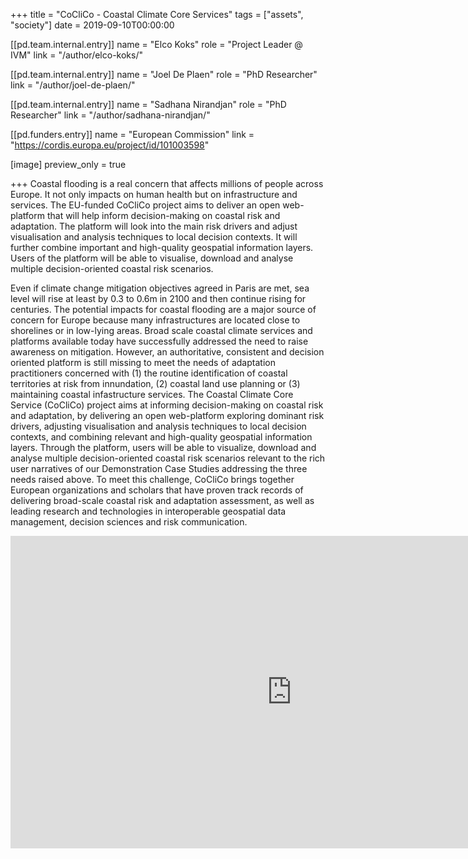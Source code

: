 +++
title 			= "CoCliCo - Coastal Climate Core Services"
tags 			= ["assets", "society"]
date            = 2019-09-10T00:00:00

[[pd.team.internal.entry]]
  name = "Elco Koks"
  role = "Project Leader @ IVM"
  link = "/author/elco-koks/"

[[pd.team.internal.entry]]
  name = "Joel De Plaen"
  role = "PhD Researcher"
  link = "/author/joel-de-plaen/"

[[pd.team.internal.entry]]
  name = "Sadhana Nirandjan"
  role = "PhD Researcher"
  link = "/author/sadhana-nirandjan/"

[[pd.funders.entry]]
  name = "European Commission"
  link = "https://cordis.europa.eu/project/id/101003598"

[image]
  preview_only = true

+++
Coastal flooding is a real concern that affects millions of people across Europe. It not only impacts on human health but on infrastructure and services. The EU-funded CoCliCo project aims to deliver an open web-platform that will help inform decision-making on coastal risk and adaptation. The platform will look into the main risk drivers and adjust visualisation and analysis techniques to local decision contexts. It will further combine important and high-quality geospatial information layers. Users of the platform will be able to visualise, download and analyse multiple decision-oriented coastal risk scenarios.

Even if climate change mitigation objectives agreed in Paris are met, sea level will rise at least by 0.3 to 0.6m in 2100 and then continue rising for centuries. The potential impacts for coastal flooding are a major source of concern for Europe because many infrastructures are located close to shorelines or in low-lying areas. Broad scale coastal climate services and platforms available today have successfully addressed the need to raise awareness on mitigation. However, an authoritative, consistent and decision oriented platform is still missing to meet the needs of adaptation practitioners concerned with (1) the routine identification of coastal territories at risk from innundation, (2) coastal land use planning or (3) maintaining coastal infastructure services. The Coastal Climate Core Service (CoCliCo) project aims at informing decision-making on coastal risk and adaptation, by delivering an open web-platform exploring dominant risk drivers, adjusting visualisation and analysis techniques to local decision contexts, and combining relevant and high-quality geospatial information layers. Through the platform, users will be able to visualize, download and analyse multiple decision-oriented coastal risk scenarios relevant to the rich user narratives of our Demonstration Case Studies addressing the three needs raised above. To meet this challenge, CoCliCo brings together European organizations and scholars that have proven track records of delivering broad-scale coastal risk and adaptation assessment, as well as leading research and technologies in interoperable geospatial data management, decision sciences and risk communication.

<iframe width="900" height="500" src="https://www.youtube.com/embed/Piu3VYS7YlQ" title="YouTube video player" frameborder="0" allow="accelerometer; autoplay; clipboard-write; encrypted-media; gyroscope; picture-in-picture" allowfullscreen></iframe>

<!--
**Model Features**
{{< dyntable cs-style = "background-color:beige;color:black;font-size:1rem; margin: 0 auto" >}}

{{< dynitem maxwidth="50%">}}
**Scalability** 

The techniques developed in this study have been applied to large-scale networks.. 
{{< /dynitem >}}

{{< dynitem maxwidth="50%">}}
**Multiple Strategies** 

The model combines multiple techniques for evacuation optimisation: signal phasing at key junctions, demand staging at
the origin nodes, selection of multiple destination shelters.
{{< /dynitem >}}

{{< dynitem maxwidth="50%">}}
**Evacuee Decisions** 

Decision-making on path selection is relegated to the evacuees.

{{< /dynitem >}}

{{< dynitem maxwidth="50%">}}
**Pre-planning** 

The outputs of the algorithm may contribute to construct a palette of evacuation strategies, each suited for 
different families of scenarios and available to the disaster response professionals to apply in accordance to 
the specific nature of each emergency. 

{{< /dynitem >}}
{{< /dyntable >}}

<br/>

-->

